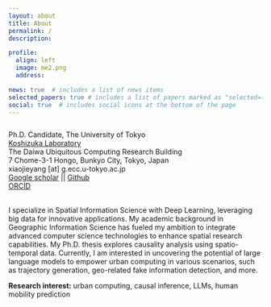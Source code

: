 ```yaml
---
layout: about
title: About
permalink: /
description: 

profile:
  align: left
  image: me2.png
  address: 

news: true  # includes a list of news items
selected_papers: true # includes a list of papers marked as "selected={true}"
social: true  # includes social icons at the bottom of the page
---
```

<div style="overflow: hidden;">

Ph.D. Candidate, The University of Tokyo<br>
<a href="https://www.koshizuka-lab.org/">Koshizuka Laboratory</a> <br>
The Daiwa Ubiquitous Computing Research Building<br>
7 Chome-3-1 Hongo, Bunkyo City, Tokyo, Japan<br>
xiaojieyang [at] g.ecc.u-tokyo.ac.jp<br>
<a href="https://scholar.google.com/citations?user=Eap1w88AAAAJ&hl=en">Google scholar</a> ||
<a href="https://github.com/YangXiaojie1998">Github</a> <br>
<a href="https://orcid.org/my-orcid?orcid=0009-0003-5549-9304">ORCID</a> <br>

</div>
<br>
I specialize in Spatial Information Science with Deep Learning, leveraging big data for innovative applications. My academic background in Geographic Information Science has fueled my ambition to integrate advanced computer science technologies to enhance spatial research capabilities. My Ph.D. thesis explores causality analysis using spatio-temporal data. Currently, I am interested in uncovering the potential of large language models to empower urban computing in various scenarios, such as trajectory generation, geo-related fake information detection, and more.

**Research interest:** urban computing, causal inference, LLMs, human mobility prediction


